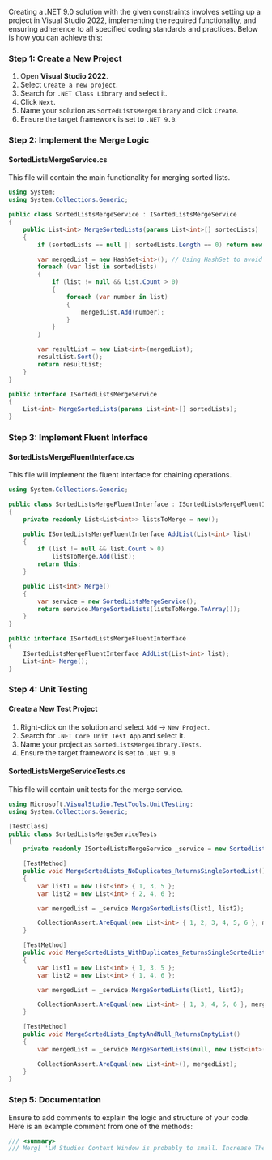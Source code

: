 ﻿Creating a .NET 9.0 solution with the given constraints involves setting up a project in Visual Studio 2022, implementing the required functionality, and ensuring adherence to all specified coding standards and practices. Below is how you can achieve this:

### Step 1: Create a New Project

1. Open **Visual Studio 2022**.
2. Select `Create a new project`.
3. Search for `.NET Class Library` and select it.
4. Click `Next`.
5. Name your solution as `SortedListsMergeLibrary` and click `Create`.
6. Ensure the target framework is set to `.NET 9.0`.

### Step 2: Implement the Merge Logic

#### SortedListsMergeService.cs
This file will contain the main functionality for merging sorted lists.

```csharp
using System;
using System.Collections.Generic;

public class SortedListsMergeService : ISortedListsMergeService
{
    public List<int> MergeSortedLists(params List<int>[] sortedLists)
    {
        if (sortedLists == null || sortedLists.Length == 0) return new List<int>();

        var mergedList = new HashSet<int>(); // Using HashSet to avoid duplicates
        foreach (var list in sortedLists)
        {
            if (list != null && list.Count > 0)
            {
                foreach (var number in list)
                {
                    mergedList.Add(number);
                }
            }
        }

        var resultList = new List<int>(mergedList);
        resultList.Sort();
        return resultList;
    }
}

public interface ISortedListsMergeService
{
    List<int> MergeSortedLists(params List<int>[] sortedLists);
}
```

### Step 3: Implement Fluent Interface

#### SortedListsMergeFluentInterface.cs
This file will implement the fluent interface for chaining operations.

```csharp
using System.Collections.Generic;

public class SortedListsMergeFluentInterface : ISortedListsMergeFluentInterface
{
    private readonly List<List<int>> listsToMerge = new();

    public ISortedListsMergeFluentInterface AddList(List<int> list)
    {
        if (list != null && list.Count > 0)
            listsToMerge.Add(list);
        return this;
    }

    public List<int> Merge()
    {
        var service = new SortedListsMergeService();
        return service.MergeSortedLists(listsToMerge.ToArray());
    }
}

public interface ISortedListsMergeFluentInterface
{
    ISortedListsMergeFluentInterface AddList(List<int> list);
    List<int> Merge();
}
```

### Step 4: Unit Testing

#### Create a New Test Project

1. Right-click on the solution and select `Add` -> `New Project`.
2. Search for `.NET Core Unit Test App` and select it.
3. Name your project as `SortedListsMergeLibrary.Tests`.
4. Ensure the target framework is set to `.NET 9.0`.

#### SortedListsMergeServiceTests.cs
This file will contain unit tests for the merge service.

```csharp
using Microsoft.VisualStudio.TestTools.UnitTesting;
using System.Collections.Generic;

[TestClass]
public class SortedListsMergeServiceTests
{
    private readonly ISortedListsMergeService _service = new SortedListsMergeService();

    [TestMethod]
    public void MergeSortedLists_NoDuplicates_ReturnsSingleSortedList()
    {
        var list1 = new List<int> { 1, 3, 5 };
        var list2 = new List<int> { 2, 4, 6 };

        var mergedList = _service.MergeSortedLists(list1, list2);

        CollectionAssert.AreEqual(new List<int> { 1, 2, 3, 4, 5, 6 }, mergedList);
    }

    [TestMethod]
    public void MergeSortedLists_WithDuplicates_ReturnsSingleSortedListWithoutDuplicates()
    {
        var list1 = new List<int> { 1, 3, 5 };
        var list2 = new List<int> { 1, 4, 6 };

        var mergedList = _service.MergeSortedLists(list1, list2);

        CollectionAssert.AreEqual(new List<int> { 1, 3, 4, 5, 6 }, mergedList);
    }

    [TestMethod]
    public void MergeSortedLists_EmptyAndNull_ReturnsEmptyList()
    {
        var mergedList = _service.MergeSortedLists(null, new List<int>(), null);

        CollectionAssert.AreEqual(new List<int>(), mergedList);
    }
}
```

### Step 5: Documentation
Ensure to add comments to explain the logic and structure of your code. Here is an example comment from one of the methods:

```csharp
/// <summary>
/// Merg[ 'LM Studios Context Window is probably to small. Increase The Context Window Size!' MESSAGE EXCEPTION: The operation was cancelled because it exceeded the configured timeout of 0:01:40. ]